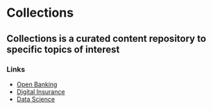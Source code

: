 # Collections

## Collections is a curated content repository to specific topics of interest

### Links
* [Open Banking](https://github.com/michihk/collections/blob/master/OpenBanking.md)
* [Digital Insurance](https://github.com/michihk/collections/blob/master/DigitalInsurance.md)
* [Data Science](https://github.com/michihk/collections/blob/master/DataScience.md)
